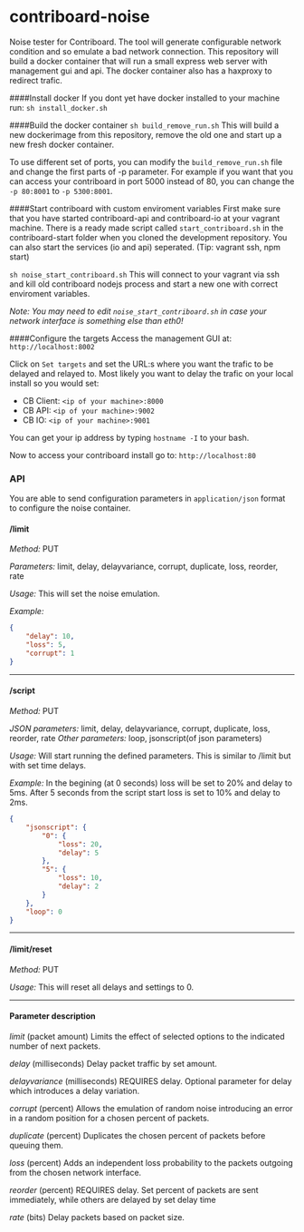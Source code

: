 # contriboard-noise
Noise tester for Contriboard. The tool will generate configurable network condition and so emulate a bad network connection. This repository will build a docker container that will run a small express web server with management gui and api. The docker container also has a haxproxy to redirect trafic.

####Install docker
If you dont yet have docker installed to your machine run:
`sh install_docker.sh`

####Build the docker container
`sh build_remove_run.sh` 
This will build a new dockerimage from this repository, remove the old one and start up a new fresh docker container. 

To use different set of ports, you can modify the `build_remove_run.sh` file and change the first parts of -p parameter. For example if you want that you can access your contriboard in port 5000 instead of 80, you  can change the `-p 80:8001` to `-p 5300:8001`.

####Start contriboard with custom enviroment variables
First make sure that you have started contriboard-api and contriboard-io at your vagrant machine. There is a ready made script called `start_contriboard.sh` in the contriboard-start folder when you cloned the development repository. You can also start the services (io and api) seperated. (Tip: vagrant ssh, npm start)

`sh noise_start_contriboard.sh`
This will connect to your vagrant via ssh and kill old contriboard nodejs process and start a new one with correct enviroment variables. 

_Note: You may need to edit `noise_start_contriboard.sh` in case your network interface is something else than eth0!_

####Configure the targets
Access the management GUI at: `http://localhost:8002`

Click on `Set targets` and set the URL:s where you want the trafic to be delayed and relayed to.
Most likely you want to delay the trafic on your local install so you would set:
- CB Client: `<ip of your machine>:8000`
- CB API: `<ip of your machine>:9002`
- CB IO: `<ip of your machine>:9001`

You can get your ip address by typing `hostname -I` to your bash.

Now to access your contriboard install go to: `http://localhost:80`

### API
You are able to send configuration parameters in `application/json` format to configure the noise container.

#### /limit
*Method:* PUT

*Parameters:* limit, delay, delayvariance, corrupt, duplicate, loss, reorder, rate

*Usage:* This will set the noise emulation.

*Example:*
```json
{
    "delay": 10,
    "loss": 5,
    "corrupt": 1
}
```

***

#### /script
*Method:* PUT

*JSON parameters:* limit, delay, delayvariance, corrupt, duplicate, loss, reorder, rate
*Other parameters:* loop, jsonscript(of json parameters)

*Usage:* Will start running the defined parameters. This is similar to /limit but with set time delays. 

*Example:*
In the begining (at 0 seconds) loss will be set to 20% and delay to 5ms. After 5 seconds from the script start loss is set to 10% and delay to 2ms.
```json
{
    "jsonscript": {
        "0": {
            "loss": 20,
            "delay": 5
        },
        "5": {
            "loss": 10,
            "delay": 2
        }
    },
    "loop": 0
}
```

***

#### /limit/reset
*Method:* PUT

*Usage:* This will reset all delays and settings to 0.

***

#### Parameter description
*limit*
(packet amount) Limits the effect of selected options to the indicated number of next packets.

*delay*
(milliseconds) Delay packet traffic by set amount.

*delayvariance*
(milliseconds) REQUIRES delay. Optional parameter for delay which introduces a delay variation.

*corrupt*
(percent) Allows the emulation of random noise introducing an error in a random position for a chosen percent of packets.

*duplicate*
(percent) Duplicates the chosen percent of packets before queuing them.

*loss*
(percent) Adds an independent loss probability to the packets outgoing from the chosen network interface.

*reorder*
(percent) REQUIRES delay. Set percent of packets are sent immediately, while others are delayed by set delay time

*rate*
(bits) Delay packets based on packet size.
